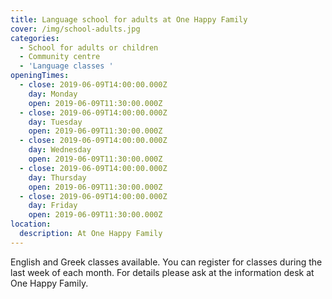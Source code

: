 ```yaml
---
title: Language school for adults at One Happy Family
cover: /img/school-adults.jpg
categories:
  - School for adults or children
  - Community centre
  - 'Language classes '
openingTimes:
  - close: 2019-06-09T14:00:00.000Z
    day: Monday
    open: 2019-06-09T11:30:00.000Z
  - close: 2019-06-09T14:00:00.000Z
    day: Tuesday
    open: 2019-06-09T11:30:00.000Z
  - close: 2019-06-09T14:00:00.000Z
    day: Wednesday
    open: 2019-06-09T11:30:00.000Z
  - close: 2019-06-09T14:00:00.000Z
    day: Thursday
    open: 2019-06-09T11:30:00.000Z
  - close: 2019-06-09T14:00:00.000Z
    day: Friday
    open: 2019-06-09T11:30:00.000Z
location:
  description: At One Happy Family
---
```


English and Greek classes available. You can register for classes during the last week of each month. For details please ask at the information desk at One Happy Family.
